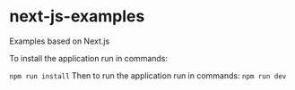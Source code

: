 # next-js-examples
Examples based on Next.js

To install the application run in commands:

``
npm run install
``
Then to run the application run in commands:
``
npm run dev
``
